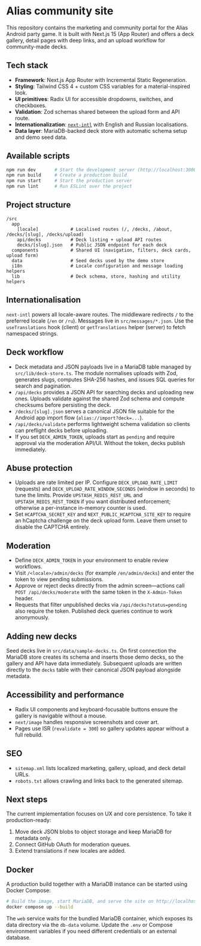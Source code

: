 # Alias community site

This repository contains the marketing and community portal for the Alias Android party game. It is built with Next.js 15 (App Router) and offers a deck gallery, detail pages with deep links, and an upload workflow for community-made decks.

## Tech stack

- **Framework**: Next.js App Router with Incremental Static Regeneration.
- **Styling**: Tailwind CSS 4 + custom CSS variables for a material-inspired look.
- **UI primitives**: Radix UI for accessible dropdowns, switches, and checkboxes.
- **Validation**: Zod schemas shared between the upload form and API route.
- **Internationalization**: [`next-intl`](https://next-intl.dev) with English and Russian localisations.
- **Data layer**: MariaDB-backed deck store with automatic schema setup and demo seed data.

## Available scripts

```bash
npm run dev       # Start the development server (http://localhost:3000)
npm run build     # Create a production build
npm run start     # Start the production server
npm run lint      # Run ESLint over the project
```

## Project structure

```
/src
  app
    [locale]            # Localised routes (/, /decks, /about, /decks/[slug], /decks/upload)
    api/decks           # Deck listing + upload API routes
    decks/[slug].json   # Public JSON endpoint for each deck
  components            # Shared UI (navigation, filters, deck cards, upload form)
  data                  # Seed decks used by the demo store
  i18n                  # Locale configuration and message loading helpers
  lib                   # Deck schema, store, hashing and utility helpers
```

## Internationalisation

`next-intl` powers all locale-aware routes. The middleware redirects `/` to the preferred locale (`/en` or `/ru`). Messages live in `src/messages/*.json`. Use the `useTranslations` hook (client) or `getTranslations` helper (server) to fetch namespaced strings.

## Deck workflow

- Deck metadata and JSON payloads live in a MariaDB table managed by `src/lib/deck-store.ts`. The module normalises uploads with Zod, generates slugs, computes SHA-256 hashes, and issues SQL queries for search and pagination.
- `/api/decks` provides a JSON API for searching decks and uploading new ones. Uploads validate against the shared Zod schema and compute checksums before persisting the deck.
- `/decks/[slug].json` serves a canonical JSON file suitable for the Android app import flow (`alias://import?deck=...`).
- `/api/decks/validate` performs lightweight schema validation so clients can preflight decks before uploading.
- If you set `DECK_ADMIN_TOKEN`, uploads start as `pending` and require approval via the moderation API/UI. Without the token, decks publish immediately.

## Abuse protection

- Uploads are rate limited per IP. Configure `DECK_UPLOAD_RATE_LIMIT` (requests) and `DECK_UPLOAD_RATE_WINDOW_SECONDS` (window in seconds) to tune the limits. Provide `UPSTASH_REDIS_REST_URL` and `UPSTASH_REDIS_REST_TOKEN` if you want distributed enforcement; otherwise a per-instance in-memory counter is used.
- Set `HCAPTCHA_SECRET_KEY` and `NEXT_PUBLIC_HCAPTCHA_SITE_KEY` to require an hCaptcha challenge on the deck upload form. Leave them unset to disable the CAPTCHA entirely.

## Moderation

- Define `DECK_ADMIN_TOKEN` in your environment to enable review workflows.
- Visit `/<locale>/admin/decks` (for example `/en/admin/decks`) and enter the token to view pending submissions.
- Approve or reject decks directly from the admin screen—actions call `POST /api/decks/moderate` with the same token in the `X-Admin-Token` header.
- Requests that filter unpublished decks via `/api/decks?status=pending` also require the token. Published deck queries continue to work anonymously.

## Adding new decks

Seed decks live in `src/data/sample-decks.ts`. On first connection the MariaDB store creates its schema and inserts those demo decks, so the gallery and API have data immediately. Subsequent uploads are written directly to the `decks` table with their canonical JSON payload alongside metadata.

## Accessibility and performance

- Radix UI components and keyboard-focusable buttons ensure the gallery is navigable without a mouse.
- `next/image` handles responsive screenshots and cover art.
- Pages use ISR (`revalidate = 300`) so gallery updates appear without a full rebuild.

## SEO

- `sitemap.xml` lists localized marketing, gallery, upload, and deck detail URLs.
- `robots.txt` allows crawling and links back to the generated sitemap.

## Next steps

The current implementation focuses on UX and core persistence. To take it production-ready:

1. Move deck JSON blobs to object storage and keep MariaDB for metadata only.
2. Connect GitHub OAuth for moderation queues.
3. Extend translations if new locales are added.

## Docker

A production build together with a MariaDB instance can be started using Docker Compose:

```bash
# Build the image, start MariaDB, and serve the site on http://localhost:3000
docker compose up --build
```

The `web` service waits for the bundled MariaDB container, which exposes its data directory via the `db-data` volume. Update the `.env` or Compose environment variables if you need different credentials or an external database.
